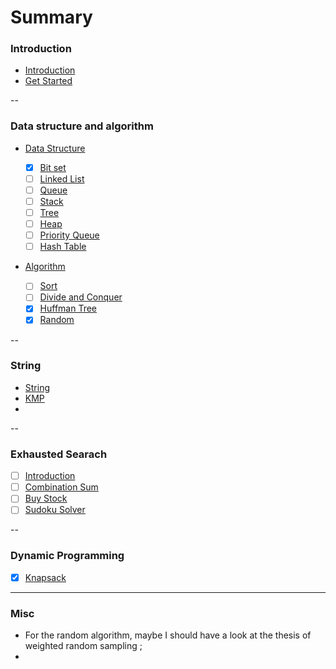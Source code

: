 # Summary

### Introduction

* [Introduction](README.md)
* [Get Started](get_started.md)

--

### Data structure and algorithm

* [Data Structure]()

  - [x] [Bit set](./basic_data_structure/bit_set.md)
  - [ ] [Linked List](./basic_data_structure/linked_list.md)
  - [ ] [Queue](./basic_data_structure/queue.md)
  - [ ] [Stack](./basic_data_structure/stack.md)
  - [ ] [Tree](./basic_data_structure/tree.md)  
  - [ ] [Heap](./basic_data_structure/heap.md)
  - [ ] [Priority Queue](./basic_data_structure/priority_queue.md)
  - [ ] [Hash Table](./basic_data_structure/hash_table.md)

* [Algorithm]()

  - [ ] [Sort](./basic_data_structure/sort.md)  
  - [ ] [Divide and Conquer](./basic_data_structure/divide_conquer.md)
  - [x] [Huffman Tree](./basic_data_structure/huffman_tree.md)
  - [x] [Random](./basic_data_structure/random.md)

--

### String

* [String](./string/string.md)
* [KMP](./string/string_match.md)
* 

--

### Exhausted Searach

- [ ] [Introduction](./exhausted_search/exhausted_search.md)
- [ ] [Combination Sum](./exhausted_search/combination_sum.md)
- [ ] [Buy Stock](./exhausted_search/buy_stock.md)
- [ ] [Sudoku Solver](./exhausted_search/sudoku_solver.md) 

--


### Dynamic Programming
- [x] [Knapsack](./dynamic_programming/knapsack.md)





---

### Misc

* For the random algorithm, maybe I should have a look at the thesis of weighted random sampling ;
* 